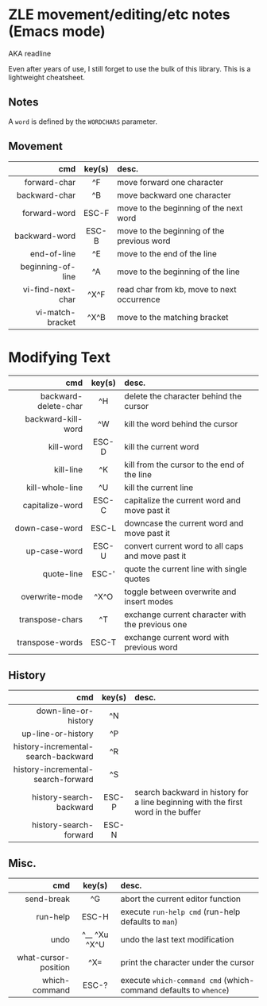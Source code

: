 # ZLE movement/editing/etc notes (Emacs mode)
AKA readline

Even after years of use, I still forget to use the bulk of this library. This
is a lightweight cheatsheet.


## Notes
A `word` is defined by the `WORDCHARS` parameter.


## Movement
| cmd | key(s) | desc. |
|----:|:------:|:------|
|forward-char|^F|move forward one character|
|backward-char|^B|move backward one character|
|forward-word|ESC-F|move to the beginning of the next word|
|backward-word|ESC-B|move to the beginning of the previous word|
|end-of-line|^E|move to the end of the line|
|beginning-of-line|^A|move to the beginning of the line|
|vi-find-next-char|^X^F|read char from kb, move to next occurrence|
|vi-match-bracket|^X^B|move to the matching bracket|


# Modifying Text
| cmd | key(s) | desc. |
|----:|:------:|:------|
|backward-delete-char|^H|delete the character behind the cursor|
|backward-kill-word|^W|kill the word behind the cursor|
|kill-word|ESC-D|kill the current word|
|kill-line|^K|kill from the cursor to the end of the line|
|kill-whole-line|^U|kill the current line|
|capitalize-word|ESC-C|capitalize the current word and move past it|
|down-case-word|ESC-L|downcase the current word and move past it|
|up-case-word|ESC-U|convert current word to all caps and move past it|
|quote-line|ESC-'|quote the current line with single quotes|
|overwrite-mode|^X^O|toggle between overwrite and insert modes|
|transpose-chars|^T|exchange current character with the previous one|
|transpose-words|ESC-T|exchange current word with previous word|


## History
| cmd | key(s) | desc. |
|----:|:------:|:------|
|down-line-or-history|^N|
|up-line-or-history|^P|
|history-incremental-search-backward|^R|
|history-incremental-search-forward|^S|
|history-search-backward|ESC-P|search backward in history for a line beginning with the first word in the buffer|
|history-search-forward|ESC-N|


## Misc.
| cmd | key(s) | desc. |
|----:|:------:|:------|
|send-break|^G|abort the current editor function|
|run-help|ESC-H|execute `run-help cmd` (run-help defaults to `man`)|
|undo|^__ ^Xu ^X^U|undo the last text modification|
|what-cursor-position|^X=|print the character under the cursor|
|which-command|ESC-?|execute `which-command cmd` (which-command defaults to `whence`)|
